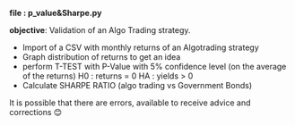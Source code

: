 **file : p_value&Sharpe.py**

**objective**: Validation of an Algo Trading strategy.

- Import of a CSV with monthly returns of an Algotrading strategy
- Graph distribution of returns to get an idea
- perform T-TEST with P-Value with 5% confidence level (on the average of the returns)
     H0 : returns = 0
     HA : yields > 0
- Calculate SHARPE RATIO (algo trading vs Government Bonds)
  
It is possible that there are errors, available to receive advice and corrections 😊
